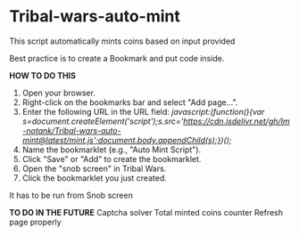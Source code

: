 # Tribal-wars-auto-mint
This script automatically mints coins based on input provided

Best practice is to create a Bookmark and put code inside.

<b>HOW TO DO THIS</b>
1. Open your browser.
2. Right-click on the bookmarks bar and select "Add page...".
3. Enter the following URL in the URL field: <i>javascript:(function(){var s=document.createElement('script');s.src='https://cdn.jsdelivr.net/gh/Im-notank/Tribal-wars-auto-mint@latest/mint.js';document.body.appendChild(s);})();</i>
4. Name the bookmarklet (e.g., "Auto Mint Script").
5. Click "Save" or "Add" to create the bookmarklet.
6. Open the "snob screen" in Tribal Wars.
7. Click the bookmarklet you just created.

It has to be run from Snob screen

<b>TO DO IN THE FUTURE</b>
Captcha solver
Total minted coins counter
Refresh page properly
